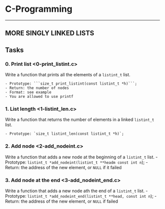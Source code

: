 # C-Programming

-----------------

## MORE SINGLY LINKED LISTS

## Tasks
### 0. Print list       <0-print_listint.c>

Write a function that prints all the elements of a `listint_t` list.

    - Prototype: ```size_t print_listint(const listint_t *h)```;
    - Return: the number of nodes
    - Format: see example
    - You are allowed to use printf

### 1. List length      <1-listint_len.c>

Write a function that returns the number of elements in a linked `listint_t` list.

    - Prototype: `size_t listint_len(const listint_t *h)`;


### 2. Add node         <2-add_nodeint.c>

Write a function that adds a new node at the beginning of a `listint_t` list.
    - Prototype: `listint_t *add_nodeint(listint_t **headm const int n`);
    - Return: the address of the new element, or `NULL` if it failed


### 3. Add node at the end          <3-add_nodeint_end.c>
Write a function that adds a new node ath the end of a `listint_t` list.
    - Prototype: `listint_t *add_nodeint_end(listint_t **head, const int n`);
    - Return: the address of the new element, or `NULL` if failed

